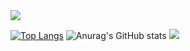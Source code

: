<!--### Hi there 👋--!>

<!--
**yerimi00/yerimi00** is a ✨ _special_ ✨ repository because its `README.md` (this file) appears on your GitHub profile.
https://assets.grammarly.com/emoji/v1/1f91d.svg
Here are some ideas to get you started:

- 🔭 I’m currently working on ...
- 🌱 I’m currently learning ...
- 👯 I’m looking to collaborate on ...
- 🤔 I’m looking for help with ...
- 💬 Ask me about ...
- 📫 How to reach me: ...
- 😄 Pronouns: ...
- ⚡ Fun fact: ...
-->
<img src="https://capsule-render.vercel.app/api?type=waving&color=0a5c0a&height=100&section=header" />

[![Top Langs](https://github-readme-stats.vercel.app/api/top-langs/?username=yerimi00&langs_count=8)](https://github.com/yerimi00/github-readme-stats) 
![Anurag's GitHub stats](https://github-readme-stats.vercel.app/api?username=yerimi00&show_icons=true&theme=light)
<img src="https://capsule-render.vercel.app/api?type=waving&color=0a5c0a&height=100&section=footer" />
